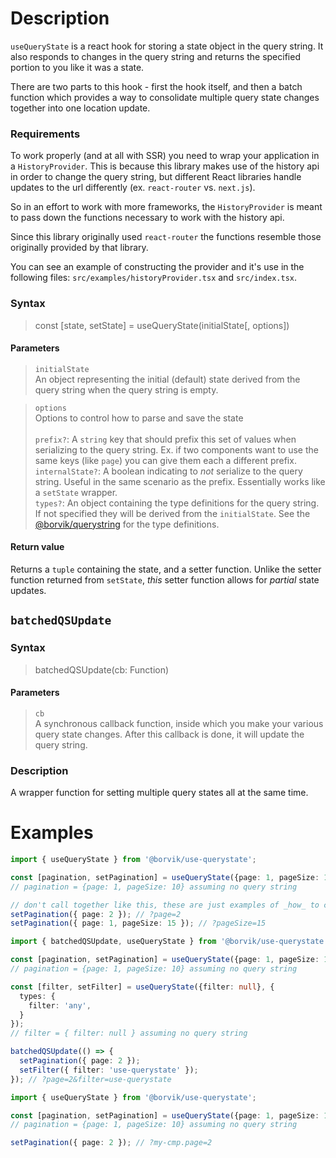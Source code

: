 # Description

`useQueryState` is a react hook for storing a state object in the query string.  It also responds to changes in the query string and returns the specified portion to you like it was a state.

There are two parts to this hook - first the hook itself, and then a batch function which provides a way to consolidate multiple query state changes together into one location update.

### Requirements

To work properly (and at all with SSR) you need to wrap your application in a `HistoryProvider`. This is because this library makes use of the history api in order to change the query string, but different React libraries handle updates to the url differently (ex. `react-router` vs. `next.js`).

So in an effort to work with more frameworks, the `HistoryProvider` is meant to pass down the functions necessary to work with the history api.

Since this library originally used `react-router` the functions resemble those originally provided by that library.

You can see an example of constructing the provider and it's use in the following files: `src/examples/historyProvider.tsx` and `src/index.tsx`.

### **Syntax**
> const [state, setState] = useQueryState(initialState[, options])

#### Parameters

> `initialState`\
> An object representing the initial (default) state derived from the query string when the query string is empty.

> `options`\
> Options to control how to parse and save the state\
> \
> `prefix?`: A `string` key that should prefix this set of values when serializing to the query string. Ex. if two components want to use the same keys (like `page`) you can give them each a different prefix.\
> `internalState?`: A boolean indicating to _not_ serialize to the query string. Useful in the same scenario as the prefix. Essentially works like a `setState` wrapper.\
> `types?`: An object containing the type definitions for the query string. If not specified they will be derived from the `initialState`. See the [@borvik/querystring](https://github.com/Borvik/use-querystate/blob/main/packages/querystring/readme.md#definition-of-types) for the type definitions.

#### Return value

Returns a `tuple` containing the state, and a setter function.  Unlike the setter function returned from `setState`, _this_ setter function allows for _partial_ state updates.

## `batchedQSUpdate`

### **Syntax**
> batchedQSUpdate(cb: Function)

#### Parameters

> `cb`\
> A synchronous callback function, inside which you make your various query state changes. After this callback is done, it will update the query string.

### **Description**

A wrapper function for setting multiple query states all at the same time.

# **Examples**

```typescript
import { useQueryState } from '@borvik/use-querystate';

const [pagination, setPagination] = useQueryState({page: 1, pageSize: 10});
// pagination = {page: 1, pageSize: 10} assuming no query string

// don't call together like this, these are just examples of _how_ to call
setPagination({ page: 2 }); // ?page=2
setPagination({ page: 1, pageSize: 15 }); // ?pageSize=15
```

```typescript
import { batchedQSUpdate, useQueryState } from '@borvik/use-querystate';

const [pagination, setPagination] = useQueryState({page: 1, pageSize: 10});
// pagination = {page: 1, pageSize: 10} assuming no query string

const [filter, setFilter] = useQueryState({filter: null}, {
  types: {
    filter: 'any',
  }
});
// filter = { filter: null } assuming no query string

batchedQSUpdate(() => {
  setPagination({ page: 2 });
  setFilter({ filter: 'use-querystate' });
}); // ?page=2&filter=use-querystate
```

```typescript
import { useQueryState } from '@borvik/use-querystate';

const [pagination, setPagination] = useQueryState({page: 1, pageSize: 10}, { prefix: 'my-cmp.' });
// pagination = {page: 1, pageSize: 10} assuming no query string

setPagination({ page: 2 }); // ?my-cmp.page=2
```